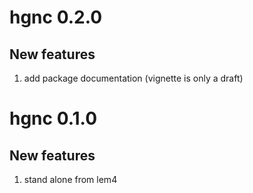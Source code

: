 
# hgnc 0.2.0

## New features

1. add package documentation (vignette is only a draft)

# hgnc 0.1.0

## New features

1. stand alone from lem4

